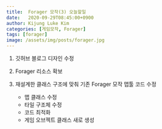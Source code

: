 ```yaml
---
title:  Forager 모작(3) 오늘할일
date:   2020-09-29T08:45:00+0900
author: Kijung Luke Kim
categories: [게임모작, Forager]
tags: [forager]
image: /assets/img/posts/forager.jpg
---
```


1. 깃허브 블로그 디자인 수정

2. Forager 리소스 확보

3. 재설계한 클래스 구조에 맞춰 기존 Forager 모작 맵툴 코드 수정
    - 맵 클래스 수정
    - 타일 구조체 수정
    - 코드 최적화
    - 게임 오브젝트 클래스 새로 생성 